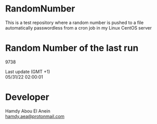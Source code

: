 # RandomNumber    
This is a test repository where a random number is pushed to a file automatically passwordless from a cron job in my Linux CentOS server    
# Random Number of the last run   
9738
      
Last update (GMT +1)    
05/31/22 02:00:01
# Developer    
Hamdy Abou El Anein   
hamdy.aea@protonmail.com
